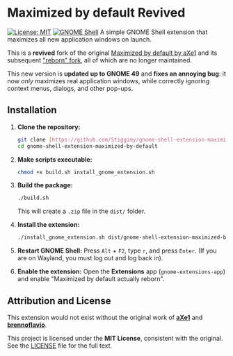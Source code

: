 # Maximized by default Revived

[![License: MIT](https://img.shields.io/badge/License-MIT-yellow.svg)](https://opensource.org/licenses/MIT)
[![GNOME Shell](https://img.shields.io/badge/GNOME-45--49-blue.svg)](https://www.gnome.org)
A simple GNOME Shell extension that maximizes all new application windows on launch.

This is a **revived** fork of the original [Maximized by default by aXe1](https://github.com/aXe1/gnome-shell-extension-maximized-by-default) and its subsequent ["reborn" fork](https://github.com/brennoflavio/gnome-shell-extension-maximized-by-default), all of which are no longer maintained.

This new version is **updated up to GNOME 49** and **fixes an annoying bug**: it now *only* maximizes real application windows, while correctly ignoring context menus, dialogs, and other pop-ups.


## Installation

1.  **Clone the repository:**
    ```bash
    git clone [https://github.com/Stiggimy/gnome-shell-extension-maximized-by-default.git](https://github.com/Stiggimy/gnome-shell-extension-maximized-by-default.git)
    cd gnome-shell-extension-maximized-by-default
    ```

2.  **Make scripts executable:**
    ```bash
    chmod +x build.sh install_gnome_extension.sh
    ```

3.  **Build the package:**
    ```bash
    ./build.sh
    ```
    This will create a `.zip` file in the `dist/` folder.

4.  **Install the extension:**
    ```bash
    ./install_gnome_extension.sh dist/gnome-shell-extension-maximized-by-default.zip
    ```

5.  **Restart GNOME Shell:**
    Press `Alt` + `F2`, type `r`, and press `Enter`. (If you are on Wayland, you must log out and log back in).

6.  **Enable the extension:**
    Open the **Extensions** app (`gnome-extensions-app`) and enable "Maximized by default actually reborn".

## Attribution and License

This extension would not exist without the original work of **[aXe1](https://github.com/aXe1)** and **[brennoflavio](https://github.com/brennoflavio)**.

This project is licensed under the **MIT License**, consistent with the original. See the [LICENSE](LICENSE) file for the full text.

